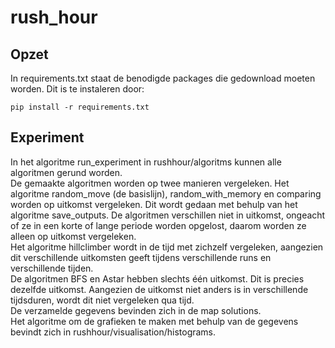 # rush_hour

## Opzet
In requirements.txt staat de benodigde packages die gedownload moeten worden. Dit is te instaleren door:
```
pip install -r requirements.txt
```
## Experiment
In het algoritme run_experiment in rushhour/algoritms kunnen alle algoritmen gerund worden.
\
De gemaakte algoritmen worden op twee manieren vergeleken. Het algoritme random_move (de basislijn), random_with_memory en comparing worden op uitkomst vergeleken. Dit wordt gedaan met behulp van het algoritme save_outputs. De algoritmen verschillen niet in uitkomst, ongeacht of ze in een korte of lange periode worden opgelost, daarom worden ze alleen op uitkomst vergeleken.
\
Het algoritme hillclimber wordt in de tijd met zichzelf vergeleken, aangezien dit verschillende uitkomsten geeft tijdens verschillende runs en verschillende tijden.
\
De algoritmen BFS en Astar hebben slechts één uitkomst. Dit is precies dezelfde uitkomst. Aangezien de uitkomst niet anders is in verschillende tijdsduren, wordt dit niet vergeleken qua tijd.
\
De verzamelde gegevens bevinden zich in de map solutions.
\
Het algoritme om de grafieken te maken met behulp van de gegevens bevindt zich in rushhour/visualisation/histograms.


